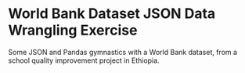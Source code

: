 # World Bank Dataset JSON Data Wrangling Exercise
Some JSON and Pandas gymnastics with a World Bank dataset, from a school quality improvement project in Ethiopia.
